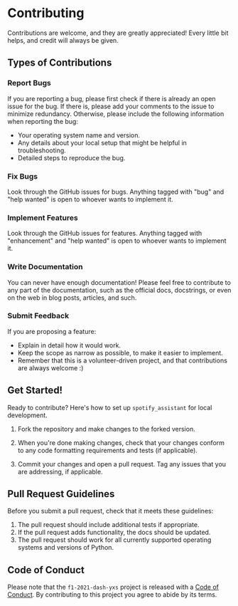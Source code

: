 # Contributing

Contributions are welcome, and they are greatly appreciated! Every little bit
helps, and credit will always be given.

## Types of Contributions

### Report Bugs

If you are reporting a bug, please first check if there is already an open issue for the bug. If there is, please add your comments to the issue to minimize redundancy. Otherwise, please include the following information when reporting the bug:

* Your operating system name and version.
* Any details about your local setup that might be helpful in troubleshooting.
* Detailed steps to reproduce the bug.

### Fix Bugs

Look through the GitHub issues for bugs. Anything tagged with "bug" and "help
wanted" is open to whoever wants to implement it.

### Implement Features

Look through the GitHub issues for features. Anything tagged with "enhancement"
and "help wanted" is open to whoever wants to implement it.

### Write Documentation

You can never have enough documentation! Please feel free to contribute to any
part of the documentation, such as the official docs, docstrings, or even
on the web in blog posts, articles, and such.

### Submit Feedback

If you are proposing a feature:

* Explain in detail how it would work.
* Keep the scope as narrow as possible, to make it easier to implement.
* Remember that this is a volunteer-driven project, and that contributions
  are always welcome :)

## Get Started!

Ready to contribute? Here's how to set up `spotify_assistant` for local development.

1. Fork the repository and make changes to the forked version.

2. When you're done making changes, check that your changes conform to any code formatting requirements and tests (if applicable).

3. Commit your changes and open a pull request. Tag any issues that you are addressing, if applicable.

## Pull Request Guidelines

Before you submit a pull request, check that it meets these guidelines:

1. The pull request should include additional tests if appropriate.
2. If the pull request adds functionality, the docs should be updated.
3. The pull request should work for all currently supported operating systems and versions of Python.

## Code of Conduct

Please note that the `f1-2021-dash-yxs` project is released with a
[Code of Conduct]('CODE_OF_CONDUCT.md'). By contributing to this project you agree to abide by its terms.